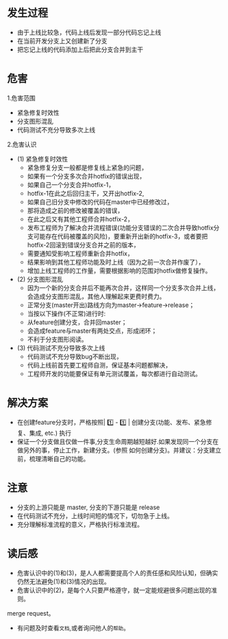 `发生过程`
=====
* 由于上线比较急，代码上线后发现一部分代码忘记上线
* 在当前开发分支上又创建新了分支
* 把忘记上线的代码添加上后把此分支合并到主干
 
`危害`
=====
1.危害范围
* 紧急修复时效性 
* 分支图形混乱
* 代码测试不充分导致多次上线

2.危害认识
*  (1) 紧急修复时效性
    * 紧急修复分支一般都是修复线上紧急的问题，
    * 如果有一个分支多次合并hotfix的错误出现，
     * 如果自己一个分支合并hotfix-1，
     * hotfix-1在此之后回归主干，又开出hotfix-2,
     * 如果自己旧分支中修改的代码在master中已经修改过，
     * 那将造成之前的修改被覆盖的错误，
    * 在此之后又有其他工程师合并hotfix-2，
    * 发布工程师为了解决合并流程错误(功能分支错误的二次合并导致hotfix分支可能存在代码被覆盖的风险)，要重新开出新的hotfix-3，或者要把hotfix-2回滚到错误分支合并之前的版本，
    * 需要通知受影响工程师重新合并hotfix，
    * 结果影响到其他工程师功能及时上线（因为之前一次合并作废了），
    * 增加上线工程师的工作量，需要根据影响的范围对hotfix做修复操作。
* (2)  分支图形混乱
    * 因为一个新的分支合并后不能再次合并，这样同一个分支多次合并上线，会造成分支图形混乱，其他人理解起来更费时费力。
    * 正常分支(master开出)路线方向为master->feature->release；
    * 当按以下操作(不正常)进行时:
    * 从feature创建分支，合并回master；
    * 会造成feature与master有两处交点，形成闭环；
    * 不利于分支图形阅读。
* (3) 代码测试不充分导致多次上线
    * 代码测试不充分导致bug不断出现，
    * 代码上线前首先要工程师自测，保证基本问题都解决，
    * 工程师开发的功能要保证有单元测试覆盖，每次都进行自动测试。

`解决方案`
=====
* 在创建feature分支时，严格按照| :one: - :one: | 创建分支(功能、发布、紧急修复、集成, etc.) 执行
* 保证一个分支做且仅做一件事,分支生命周期越短越好.如果发现同一个分支在做另外的事，停止工作，新建分支。(参照 如何创建分支)。并建议：分支建立前，梳理清晰自己的功能。

`注意`
=====   

* 分支的上游只能是 master, 分支的下游只能是 release
* 在代码测试不充分，上线时间短的情况下，切勿急于上线。
* 充分理解标准流程的意义，严格执行标准流程。

`读后感`
=====   
* 危害认识中的(1)和(3)，是人人都需要提高个人的责任感和风险认知，但确实仍然无法避免(1)和(3)情况的出现。
* 危害认识中的(2)，是每个人只要严格遵守，就一定能规避很多问题出现的准则。

merge request。
* 有问题及时查看`文档`,或者询问他人的`帮助`。